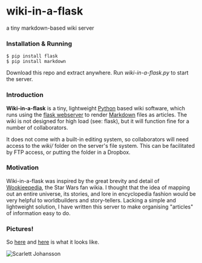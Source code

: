# wiki-in-a-flask
a tiny markdown-based wiki server

### Installation & Running

	$ pip install flask
	$ pip install markdown

Download this repo and extract anywhere. Run *wiki-in-a-flask.py* to start the server.

### Introduction

**Wiki-in-a-flask** is a tiny, lightweight [Python](https://www.python.org/) based wiki software, which runs using the [flask webserver](http://flask.pocoo.org/) to render [Markdown](https://en.wikipedia.org/wiki/Markdown) files as articles. The wiki is not designed for high load (see: flask), but it will function fine for a number of collaborators.

It does not come with a built-in editing system, so collaborators will need access to the *wiki/* folder on the server's file system. This can be facilitated by FTP access, or putting the folder in a Dropbox.

### Motivation

Wiki-in-a-flask was inspired by the great brevity and detail of [Wookieepedia](https://starwars.wikia.com/wiki/Main_Page), the Star Wars fan wikia. I thought that the idea of mapping out an entire universe, its stories, and lore in encyclopedia fashion would be very helpful to worldbuilders and story-tellers. Lacking a simple and lightweight solution, I have written this server to make organising "articles" of information easy to do.

### Pictures!

So [here](https://i.imgur.com/471kHA8.png) and [here](https://i.imgur.com/cYj1o31.png) is what it looks like.

![Scarlett Johansson](https://i.imgur.com/otVRPIs.png)

